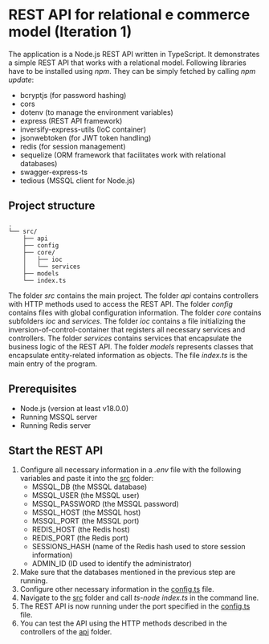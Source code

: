 # REST API for relational e commerce model (Iteration 1)
The application is a Node.js REST API written in TypeScript.
It demonstrates a simple REST API that works with a relational model.
Following libraries have to be installed using *npm*. 
They can be simply fetched by calling *npm update*:

* bcryptjs (for password hashing)
* cors
* dotenv (to manage the environment variables)
* express (REST API framework)
* inversify-express-utils (IoC container)
* jsonwebtoken (for JWT token handling)
* redis (for session management)
* sequelize (ORM framework that facilitates work with relational databases)
* swagger-express-ts
* tedious (MSSQL client for Node.js)

## Project structure
```
.
└── src/
    ├── api
    ├── config
    ├── core/
    │   ├── ioc
    │   └── services
    ├── models
    └── index.ts
```
The folder *src* contains the main project.
The folder *api* contains controllers with HTTP methods used to access the REST API.
The folder *config* contains files with global configuration information.
The folder *core* contains subfolders *ioc* and *services*.
The folder *ioc* contains a file initializing the inversion-of-control-container
that registers all necessary services and controllers.
The folder *services* contains services that encapsulate the business logic of the 
REST API.
The folder *models* represents classes that encapsulate entity-related
information as objects.
The file *index.ts* is the main entry of the program.

## Prerequisites
* Node.js (version at least v18.0.0) 
* Running MSSQL server
* Running Redis server

## Start the REST API
1. Configure all necessary information in a *.env* file
with the following variables and paste it into the [src](./src) folder:
	* MSSQL_DB (the MSSQL database)
	* MSSQL_USER (the MSSQL user)
	* MSSQL_PASSWORD (the MSSQL password)
	* MSSQL_HOST (the MSSQL host)
	* MSSQL_PORT (the MSSQL port)
	* REDIS_HOST (the Redis host)
	* REDIS_PORT (the Redis port)
	* SESSIONS_HASH (name of the Redis hash used to store session information)
	* ADMIN_ID (ID used to identify the administrator)
2. Make sure that the databases mentioned in the previous step are running.
3. Configure other necessary information in the [config.ts](./src/config/config.ts) file.
4. Navigate to the [src](./src) folder and call *ts-node index.ts* in the command line.
5. The REST API is now running under the port specified in the [config.ts](./src/config/config.ts) file.
6. You can test the API using the HTTP methods described in the controllers
of the [api](./src/api) folder.